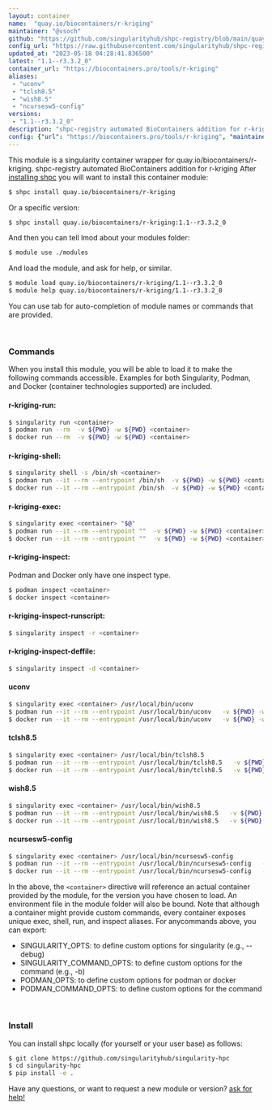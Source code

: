 ```yaml
---
layout: container
name:  "quay.io/biocontainers/r-kriging"
maintainer: "@vsoch"
github: "https://github.com/singularityhub/shpc-registry/blob/main/quay.io/biocontainers/r-kriging/container.yaml"
config_url: "https://raw.githubusercontent.com/singularityhub/shpc-registry/main/quay.io/biocontainers/r-kriging/container.yaml"
updated_at: "2023-05-18 04:28:41.836500"
latest: "1.1--r3.3.2_0"
container_url: "https://biocontainers.pro/tools/r-kriging"
aliases:
 - "uconv"
 - "tclsh8.5"
 - "wish8.5"
 - "ncursesw5-config"
versions:
 - "1.1--r3.3.2_0"
description: "shpc-registry automated BioContainers addition for r-kriging"
config: {"url": "https://biocontainers.pro/tools/r-kriging", "maintainer": "@vsoch", "description": "shpc-registry automated BioContainers addition for r-kriging", "latest": {"1.1--r3.3.2_0": "sha256:fb224e27d1e997e47db137dd4d392598fb90a93fc6ab307d9943ba88774392bb"}, "tags": {"1.1--r3.3.2_0": "sha256:fb224e27d1e997e47db137dd4d392598fb90a93fc6ab307d9943ba88774392bb"}, "docker": "quay.io/biocontainers/r-kriging", "aliases": {"uconv": "/usr/local/bin/uconv", "tclsh8.5": "/usr/local/bin/tclsh8.5", "wish8.5": "/usr/local/bin/wish8.5", "ncursesw5-config": "/usr/local/bin/ncursesw5-config"}}
---
```


This module is a singularity container wrapper for quay.io/biocontainers/r-kriging.
shpc-registry automated BioContainers addition for r-kriging
After [installing shpc](#install) you will want to install this container module:


```bash
$ shpc install quay.io/biocontainers/r-kriging
```

Or a specific version:

```bash
$ shpc install quay.io/biocontainers/r-kriging:1.1--r3.3.2_0
```

And then you can tell lmod about your modules folder:

```bash
$ module use ./modules
```

And load the module, and ask for help, or similar.

```bash
$ module load quay.io/biocontainers/r-kriging/1.1--r3.3.2_0
$ module help quay.io/biocontainers/r-kriging/1.1--r3.3.2_0
```

You can use tab for auto-completion of module names or commands that are provided.

<br>

### Commands

When you install this module, you will be able to load it to make the following commands accessible.
Examples for both Singularity, Podman, and Docker (container technologies supported) are included.

#### r-kriging-run:

```bash
$ singularity run <container>
$ podman run --rm  -v ${PWD} -w ${PWD} <container>
$ docker run --rm  -v ${PWD} -w ${PWD} <container>
```

#### r-kriging-shell:

```bash
$ singularity shell -s /bin/sh <container>
$ podman run --it --rm --entrypoint /bin/sh  -v ${PWD} -w ${PWD} <container>
$ docker run --it --rm --entrypoint /bin/sh  -v ${PWD} -w ${PWD} <container>
```

#### r-kriging-exec:

```bash
$ singularity exec <container> "$@"
$ podman run --it --rm --entrypoint ""  -v ${PWD} -w ${PWD} <container> "$@"
$ docker run --it --rm --entrypoint ""  -v ${PWD} -w ${PWD} <container> "$@"
```

#### r-kriging-inspect:

Podman and Docker only have one inspect type.

```bash
$ podman inspect <container>
$ docker inspect <container>
```

#### r-kriging-inspect-runscript:

```bash
$ singularity inspect -r <container>
```

#### r-kriging-inspect-deffile:

```bash
$ singularity inspect -d <container>
```


#### uconv

```bash
$ singularity exec <container> /usr/local/bin/uconv
$ podman run --it --rm --entrypoint /usr/local/bin/uconv   -v ${PWD} -w ${PWD} <container> -c " $@"
$ docker run --it --rm --entrypoint /usr/local/bin/uconv   -v ${PWD} -w ${PWD} <container> -c " $@"
```


#### tclsh8.5

```bash
$ singularity exec <container> /usr/local/bin/tclsh8.5
$ podman run --it --rm --entrypoint /usr/local/bin/tclsh8.5   -v ${PWD} -w ${PWD} <container> -c " $@"
$ docker run --it --rm --entrypoint /usr/local/bin/tclsh8.5   -v ${PWD} -w ${PWD} <container> -c " $@"
```


#### wish8.5

```bash
$ singularity exec <container> /usr/local/bin/wish8.5
$ podman run --it --rm --entrypoint /usr/local/bin/wish8.5   -v ${PWD} -w ${PWD} <container> -c " $@"
$ docker run --it --rm --entrypoint /usr/local/bin/wish8.5   -v ${PWD} -w ${PWD} <container> -c " $@"
```


#### ncursesw5-config

```bash
$ singularity exec <container> /usr/local/bin/ncursesw5-config
$ podman run --it --rm --entrypoint /usr/local/bin/ncursesw5-config   -v ${PWD} -w ${PWD} <container> -c " $@"
$ docker run --it --rm --entrypoint /usr/local/bin/ncursesw5-config   -v ${PWD} -w ${PWD} <container> -c " $@"
```



In the above, the `<container>` directive will reference an actual container provided
by the module, for the version you have chosen to load. An environment file in the
module folder will also be bound. Note that although a container
might provide custom commands, every container exposes unique exec, shell, run, and
inspect aliases. For anycommands above, you can export:

 - SINGULARITY_OPTS: to define custom options for singularity (e.g., --debug)
 - SINGULARITY_COMMAND_OPTS: to define custom options for the command (e.g., -b)
 - PODMAN_OPTS: to define custom options for podman or docker
 - PODMAN_COMMAND_OPTS: to define custom options for the command

<br>

### Install

You can install shpc locally (for yourself or your user base) as follows:

```bash
$ git clone https://github.com/singularityhub/singularity-hpc
$ cd singularity-hpc
$ pip install -e .
```

Have any questions, or want to request a new module or version? [ask for help!](https://github.com/singularityhub/singularity-hpc/issues)